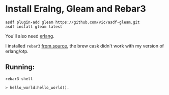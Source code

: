 # Install Eralng, Gleam and Rebar3
```
asdf plugin-add gleam https://github.com/vic/asdf-gleam.git
asdf install gleam latest
```

You'll also need [erlang](https://github.com/asdf-vm/asdf-erlang).

I installed `rebar3` [from source](https://rebar3.readme.io/docs/getting-started), the brew cask didn't work with my version of erlang/otp.

## Running:

`rebar3 shell`
```
> hello_world:hello_world().
```
